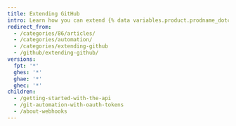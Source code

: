 ```yaml
---
title: Extending GitHub
intro: Learn how you can extend {% data variables.product.prodname_dotcom %}'s capabilities with the API, OAuth tokens, and webhooks.
redirect_from:
  - /categories/86/articles/
  - /categories/automation/
  - /categories/extending-github
  - /github/extending-github/
versions:
  fpt: '*'
  ghes: '*'
  ghae: '*'
  ghec: '*'
children:
  - /getting-started-with-the-api
  - /git-automation-with-oauth-tokens
  - /about-webhooks
---
```

